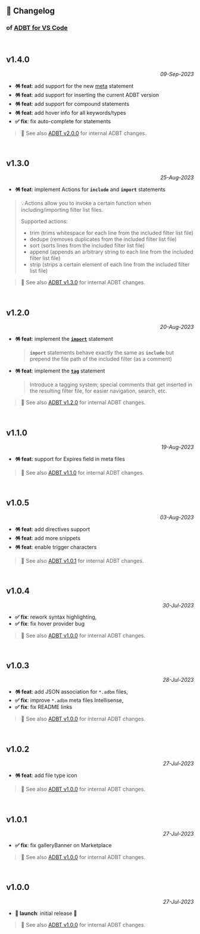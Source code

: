 ## 📒 Changelog

### of [ADBT for VS Code](https://github.com/igorskyflyer/vscode-adbt)

<br>

## v1.4.0

<p align="right"><em>09-Sep-2023</em></p>

- **🪅 feat**: add support for the new [meta](https://github.com/metaigorskyflyer/file-format-adbt#meta) statement
- **🪅 feat**: add support for inserting the current ADBT version
- **🪅 feat**: add support for compound statements
- **🪅 feat**: add hover info for all keywords/types
- **✅ fix**: fix auto-complete for statements

> 🦄 See also [ADBT v2.0.0](https://github.com/igorskyflyer/file-format-adbt/releases/tag/v2.0.0) for internal ADBT changes.

<br>

## v1.3.0

<p align="right"><em>25-Aug-2023</em></p>

- **🪅 feat**: implement Actions for **`include`** and **`import`** statements

> 💡Actions allow you to invoke a certain function when including/importing filter list files.
>
> Supported actions:
>
> - trim (trims whitespace for each line from the included filter list file)
> - dedupe (removes duplicates from the included filter list file)
> - sort (sorts lines from the included filter list file)
> - append (appends an arbitrary string to each line from the included filter list file)
> - strip (strips a certain element of each line from the included filter list file)

> 🦄 See also [ADBT v1.3.0](https://github.com/igorskyflyer/file-format-adbt/releases/tag/v1.3.0) for internal ADBT changes.

<br>

## v1.2.0

<p align="right"><em>20-Aug-2023</em></p>

- **🪅 feat**: implement the **[`import`](https://github.com/igorskyflyer/file-format-adbt/blob/v1.2.0/README.md#import)** statement
  > **`import`** statements behave exactly the same as **`include`** but prepend the file path of the included filter (as a comment)
- **🪅 feat**: implement the **[`tag`](https://github.com/igorskyflyer/file-format-adbt/blob/v1.2.0/README.md#tag)** statement
  > Introduce a tagging system; special comments that get inserted in the resulting filter file, for easier navigation, search, etc.

> 🦄 See also [ADBT v1.2.0](https://github.com/igorskyflyer/file-format-adbt/releases/tag/v1.2.0) for internal ADBT changes.

<br>

## v1.1.0

<p align="right"><em>19-Aug-2023</em></p>

- **🪅 feat**: support for Expires field in meta files

> 🦄 See also [ADBT v1.1.0](https://github.com/igorskyflyer/file-format-adbt/releases/tag/v1.1.0) for internal ADBT changes.

<br>

## v1.0.5

<p align="right"><em>03-Aug-2023</em></p>

- **🪅 feat**: add directives support
- **🪅 feat**: add more snippets
- **🪅 feat**: enable trigger characters

> 🦄 See also [ADBT v1.0.1](https://github.com/igorskyflyer/file-format-adbt/releases/tag/v1.0.1) for internal ADBT changes.

<br>

## v1.0.4

<p align="right"><em>30-Jul-2023</em></p>

- **✅ fix**: rework syntax highlighting,
- **✅ fix**: fix hover provider bug

> 🦄 See also [ADBT v1.0.0](https://github.com/igorskyflyer/file-format-adbt/releases/tag/v1.0.0) for internal ADBT changes.

<br>

## v1.0.3

<p align="right"><em>28-Jul-2023</em></p>

- **🪅 feat**: add JSON association for `*.adbm` files,
- **✅ fix**: improve `*.adbm` meta files Intellisense,
- **✅ fix**: fix README links

> 🦄 See also [ADBT v1.0.0](https://github.com/igorskyflyer/file-format-adbt/releases/tag/v1.0.0) for internal ADBT changes.

<br>

## v1.0.2

<p align="right"><em>27-Jul-2023</em></p>

- **🪅 feat**: add file type icon

> 🦄 See also [ADBT v1.0.0](https://github.com/igorskyflyer/file-format-adbt/releases/tag/v1.0.0) for internal ADBT changes.

<br>

## v1.0.1

<p align="right"><em>27-Jul-2023</em></p>

- **✅ fix**: fix galleryBanner on Marketplace

> 🦄 See also [ADBT v1.0.0](https://github.com/igorskyflyer/file-format-adbt/releases/tag/v1.0.0) for internal ADBT changes.

<br>

## v1.0.0

<p align="right"><em>27-Jul-2023</em></p>

- **🚀 launch**: initial release 🎉

> 🦄 See also [ADBT v1.0.0](https://github.com/igorskyflyer/file-format-adbt/releases/tag/v1.0.0) for internal ADBT changes.
